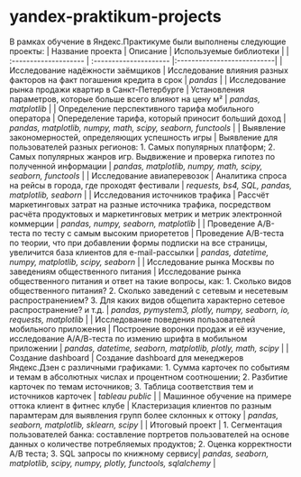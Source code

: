 # yandex-praktikum-projects
В рамках обучение в Яндекс.Практикуме были выполнены следующие проекты:
| Название проекта | Описание | Используемые библиотеки |
| :-------------------- | :--------------------- |:---------------------------|
| Исследование надёжности заёмщиков | Исследование влияния разных факторов на факт погашения кредита в срок | *pandas* |
| Исследование рынка продажи квартир в Санкт-Петербурге | Установления параметров, которые больше всего влияют на цену м² | *pandas, matplotlib* |
|  Определение перспективного тарифа мобильного оператора | Опеределение тарифа, который приносит больший доход | *pandas, matplotlib, numpy, math, scipy, seaborn, functools* |
| Выявление закономерностей, определяющих успешность игры | Выявление для пользователей разных регионов: 1. Самых популярных платформ; 2. Самых популярных жанров игр. Выдвижение и проверка гипотез по полученной информации  | *pandas, matplotlib, numpy, math, scipy, seaborn, functools* |
| Исследование авиаперевозок | Аналитика спроса на рейсы в города, где проходят фестивали | *requests, bs4, SQL, pandas, matplotlib, seaborn* |
| Исследования источников трафика | Рассчёт маркетинговых затрат на разные источника трафика, посредством расчёта продуктовых и маркетинговых метрик и метрик электронной коммерции | *pandas, numpy, seaborn, matplotlib* |
| Проведение A/B-теста по тесту с самым высоким приорететов | Проведение A/B-теста по теории, что при добавлении формы подписки на все страницы, увеличится база клиентов для e-mail-рассылки | *pandas, datetime, numpy, matplotlib, scipy, seaborn* |
| Исследование рынка Москвы по заведениям общественного питания | Исследование рынка общественного питания и ответ на такие вопросы, как: 1. Сколько видов общественного питания? 2. Сколько заведений с сетевым и несетевым распространением? 3. Для каких видов общепита характерно сетевое распространение?  и т.д. | *pandas, pymystem3, plotly, numpy, seaborn, io, requests, matplotlib* |
| Исследование поведения пользователей мобильного приложения | Построение воронки продаж и её изучение, исследование А/А/В-теста по измению шрифта в мобильном приложении | *pandas, datetime, seaborn, matplotlib, plotly, math, scipy* |
| Создание dashboard | Создание dashboard для менеджеров Яндекс.Дзен с различными графиками: 1. Сумма карточек по событиям и темам в абсолютных числах и процентном соотношении; 2. Разбитие карточек по темам источников; 3. Таблица соответствия тем и источников карточек | *tableau public* |
| Машинное обучение на примере оттока клиент в фитнес клубе | Кластеризация клиентов по разным парамтерам для выявления групп более склонных к оттоку | *pandas, seaborn, matplotlib, sklearn, scipy* |
| Итоговый проект | 1. Сегментация пользователей банка: составление портретов пользователей на основе данных о количестве потребляемых продуктов; 2. Оценка корректности A/B теста; 3. SQL запросы по книжному сервису| *pandas, seaborn, matplotlib, scipy, numpy, plotly, functools, sqlalchemy* |
